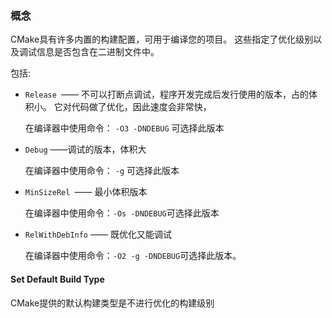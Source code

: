 ### 概念

CMake具有许多内置的构建配置，可用于编译您的项目。 这些指定了优化级别以及调试信息是否包含在二进制文件中。

包括:

- `Release `—— 不可以打断点调试，程序开发完成后发行使用的版本，占的体积小。 它对代码做了优化，因此速度会非常快，

  在编译器中使用命令： `-O3 -DNDEBUG` 可选择此版本

- `Debug` ——调试的版本，体积大

  在编译器中使用命令： `-g` 可选择此版本

- `MinSizeRel `—— 最小体积版本

  在编译器中使用命令：`-Os -DNDEBUG`可选择此版本

- `RelWithDebInfo` —— 既优化又能调试

  在编译器中使用命令：`-O2 -g -DNDEBUG`可选择此版本。

#### Set Default Build Type

CMake提供的默认构建类型是不进行优化的构建级别

